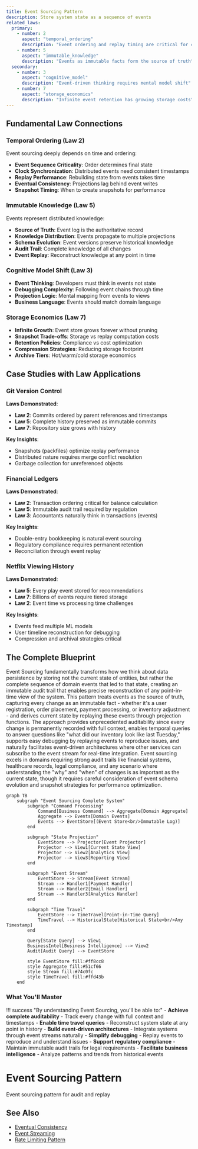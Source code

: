 ```yaml
---
title: Event Sourcing Pattern
description: Store system state as a sequence of events
related_laws:
  primary:
    - number: 2
      aspect: "temporal_ordering"
      description: "Event ordering and replay timing are critical for consistency"
    - number: 5
      aspect: "immutable_knowledge"
      description: "Events as immutable facts form the source of truth"
  secondary:
    - number: 3
      aspect: "cognitive_model"
      description: "Event-driven thinking requires mental model shift"
    - number: 7
      aspect: "storage_economics"
      description: "Infinite event retention has growing storage costs"
---
```


## Fundamental Law Connections

### Temporal Ordering (Law 2)
Event sourcing deeply depends on time and ordering:
- **Event Sequence Criticality**: Order determines final state
- **Clock Synchronization**: Distributed events need consistent timestamps
- **Replay Performance**: Rebuilding state from events takes time
- **Eventual Consistency**: Projections lag behind event writes
- **Snapshot Timing**: When to create snapshots for performance

### Immutable Knowledge (Law 5)
Events represent distributed knowledge:
- **Source of Truth**: Event log is the authoritative record
- **Knowledge Distribution**: Events propagate to multiple projections
- **Schema Evolution**: Event versions preserve historical knowledge
- **Audit Trail**: Complete knowledge of all changes
- **Event Replay**: Reconstruct knowledge at any point in time

### Cognitive Model Shift (Law 3)
- **Event Thinking**: Developers must think in events not state
- **Debugging Complexity**: Following event chains through time
- **Projection Logic**: Mental mapping from events to views
- **Business Language**: Events should match domain language

### Storage Economics (Law 7)
- **Infinite Growth**: Event store grows forever without pruning
- **Snapshot Trade-offs**: Storage vs replay computation costs
- **Retention Policies**: Compliance vs cost optimization
- **Compression Strategies**: Reducing storage footprint
- **Archive Tiers**: Hot/warm/cold storage economics

## Case Studies with Law Applications

### Git Version Control
**Laws Demonstrated**:
- **Law 2**: Commits ordered by parent references and timestamps
- **Law 5**: Complete history preserved as immutable commits
- **Law 7**: Repository size grows with history

**Key Insights**:
- Snapshots (packfiles) optimize replay performance
- Distributed nature requires merge conflict resolution
- Garbage collection for unreferenced objects

### Financial Ledgers
**Laws Demonstrated**:
- **Law 2**: Transaction ordering critical for balance calculation
- **Law 5**: Immutable audit trail required by regulation
- **Law 3**: Accountants naturally think in transactions (events)

**Key Insights**:
- Double-entry bookkeeping is natural event sourcing
- Regulatory compliance requires permanent retention
- Reconciliation through event replay

### Netflix Viewing History
**Laws Demonstrated**:
- **Law 5**: Every play event stored for recommendations
- **Law 7**: Billions of events require tiered storage
- **Law 2**: Event time vs processing time challenges

**Key Insights**:
- Events feed multiple ML models
- User timeline reconstruction for debugging
- Compression and archival strategies critical

## The Complete Blueprint

Event Sourcing fundamentally transforms how we think about data persistence by storing not the current state of entities, but rather the complete sequence of domain events that led to that state, creating an immutable audit trail that enables precise reconstruction of any point-in-time view of the system. This pattern treats events as the source of truth, capturing every change as an immutable fact - whether it's a user registration, order placement, payment processing, or inventory adjustment - and derives current state by replaying these events through projection functions. The approach provides unprecedented auditability since every change is permanently recorded with full context, enables temporal queries to answer questions like "what did our inventory look like last Tuesday," supports easy debugging by replaying events to reproduce issues, and naturally facilitates event-driven architectures where other services can subscribe to the event stream for real-time integration. Event sourcing excels in domains requiring strong audit trails like financial systems, healthcare records, legal compliance, and any scenario where understanding the "why" and "when" of changes is as important as the current state, though it requires careful consideration of event schema evolution and snapshot strategies for performance optimization.

```mermaid
graph TB
    subgraph "Event Sourcing Complete System"
        subgraph "Command Processing"
            Command[Business Command] --> Aggregate[Domain Aggregate]
            Aggregate --> Events[Domain Events]
            Events --> EventStore[(Event Store<br/>Immutable Log)]
        end
        
        subgraph "State Projection"
            EventStore --> Projector[Event Projector]
            Projector --> View1[Current State View]
            Projector --> View2[Analytics View]
            Projector --> View3[Reporting View]
        end
        
        subgraph "Event Stream"
            EventStore --> Stream[Event Stream]
            Stream --> Handler1[Payment Handler]
            Stream --> Handler2[Email Handler]
            Stream --> Handler3[Analytics Handler]
        end
        
        subgraph "Time Travel"
            EventStore --> TimeTravel[Point-in-Time Query]
            TimeTravel --> HistoricalState[Historical State<br/>Any Timestamp]
        end
        
        Query[State Query] --> View1
        BusinessIntel[Business Intelligence] --> View2
        Audit[Audit Query] --> EventStore
        
        style EventStore fill:#ff8cc8
        style Aggregate fill:#51cf66
        style Stream fill:#74c0fc
        style TimeTravel fill:#ffd43b
    end
```

### What You'll Master

!!! success "By understanding Event Sourcing, you'll be able to:"
    - **Achieve complete auditability** - Track every change with full context and timestamps
    - **Enable time travel queries** - Reconstruct system state at any point in history
    - **Build event-driven architectures** - Integrate systems through event streams naturally
    - **Simplify debugging** - Replay events to reproduce and understand issues
    - **Support regulatory compliance** - Maintain immutable audit trails for legal requirements
    - **Facilitate business intelligence** - Analyze patterns and trends from historical events

# Event Sourcing Pattern

Event sourcing pattern for audit and replay

## See Also

- [Eventual Consistency](/pattern-library/data-management/eventual-consistency)
- [Event Streaming](/pattern-library/architecture/event-streaming)
- [Rate Limiting Pattern](/pattern-library/scaling/rate-limiting)
